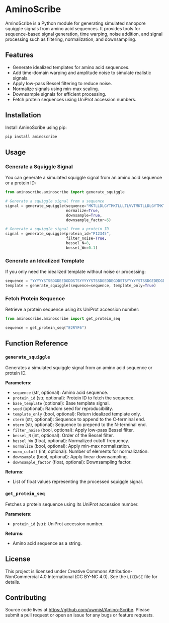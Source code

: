 # AminoScribe

AminoScribe is a Python module for generating simulated nanopore squiggle signals from amino acid sequences. It provides tools for sequence-based signal generation, time warping, noise addition, and signal processing such as filtering, normalization, and downsampling.

## Features

- Generate idealized templates for amino acid sequences.
- Add time-domain warping and amplitude noise to simulate realistic signals.
- Apply low-pass Bessel filtering to reduce noise.
- Normalize signals using min-max scaling.
- Downsample signals for efficient processing.
- Fetch protein sequences using UniProt accession numbers.

## Installation

Install AminoScribe using pip:

```bash
pip install aminoscribe
```

## Usage

### Generate a Squiggle Signal

You can generate a simulated squiggle signal from an amino acid sequence or a protein ID:

```python
from aminoscribe.aminoscribe import generate_squiggle

# Generate a squiggle signal from a sequence
signal = generate_squiggle(sequence="MKTLLDLGYTMKTLLLTLVVTMKTLLDLGYTMKTLLLTLVVLLTLVVVTIVCLDLGYTLGYT", 
                           normalize=True, 
                           downsample=True, 
                           downsample_factor=5)

# Generate a squiggle signal from a protein ID
signal = generate_squiggle(protein_id="P12345", 
                           filter_noise=True, 
                           bessel_N=8, 
                           bessel_Wn=0.1)
```

### Generate an Idealized Template

If you only need the idealized template without noise or processing:

```python
sequence = "YYYYYSTSSDGDEEDGDDSTSYYYYYSTSSDGEDDEGDDSTSYYYYYSTSSDGEDEDGDDSTSYYYYYSTSSDGD"
template = generate_squiggle(sequence=sequence, template_only=True)
```

### Fetch Protein Sequence

Retrieve a protein sequence using its UniProt accession number:

```python
from aminoscribe.aminoscribe import get_protein_seq

sequence = get_protein_seq("E2RYF6")
```

## Function Reference

### `generate_squiggle`

Generates a simulated squiggle signal from an amino acid sequence or protein ID.

**Parameters:**
- `sequence` (str, optional): Amino acid sequence.
- `protein_id` (str, optional): Protein ID to fetch the sequence.
- `base_template` (optional): Base template signal.
- `seed` (optional): Random seed for reproducibility.
- `template_only` (bool, optional): Return idealized template only.
- `cterm` (str, optional): Sequence to append to the C-terminal end.
- `nterm` (str, optional): Sequence to prepend to the N-terminal end.
- `filter_noise` (bool, optional): Apply low-pass Bessel filter.
- `bessel_N` (int, optional): Order of the Bessel filter.
- `bessel_Wn` (float, optional): Normalized cutoff frequency.
- `normalize` (bool, optional): Apply min-max normalization.
- `norm_cutoff` (int, optional): Number of elements for normalization.
- `downsample` (bool, optional): Apply linear downsampling.
- `downsample_factor` (float, optional): Downsampling factor.

**Returns:**
- List of float values representing the processed squiggle signal.

### `get_protein_seq`

Fetches a protein sequence using its UniProt accession number.

**Parameters:**
- `protein_id` (str): UniProt accession number.

**Returns:**
- Amino acid sequence as a string.

## License

This project is licensed under Creative Commons Attribution-NonCommercial 4.0 International (CC BY-NC 4.0). See the `LICENSE` file for details.

## Contributing

Source code lives at https://github.com/uwmisl/Amino-Scribe. Please submit a pull request or open an issue for any bugs or feature requests.